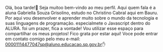 Olá, boa tarde!🥀 Seja muitoo bem-vindo ao meu perfil. Aqui quem fala é a aluna Gabriella Souza Grisolino, estudo no Christino Cabral aqui em Bauru.
Por aqui vou desenvolver e aprender muito sobre o mundo da tecnologia e suas linguagens de programação. especialmete o Javascript dentro do ALURA.
foi um prazer, fica a vontade!
Vou utilizar esse espaço para compartilhar os meus projetos! Fico grata por estar aqui!
Voce pode entrar em contato comigo pelo meu e-mail: 00001114477047sp@aluno.educacao.sp.gov.br✋

<!---
GabiGriso/GabiGriso is a ✨ special ✨ repository because its `README.md` (this file) appears on your GitHub profile.
You can click the Preview link to take a look at your changes.
--->
